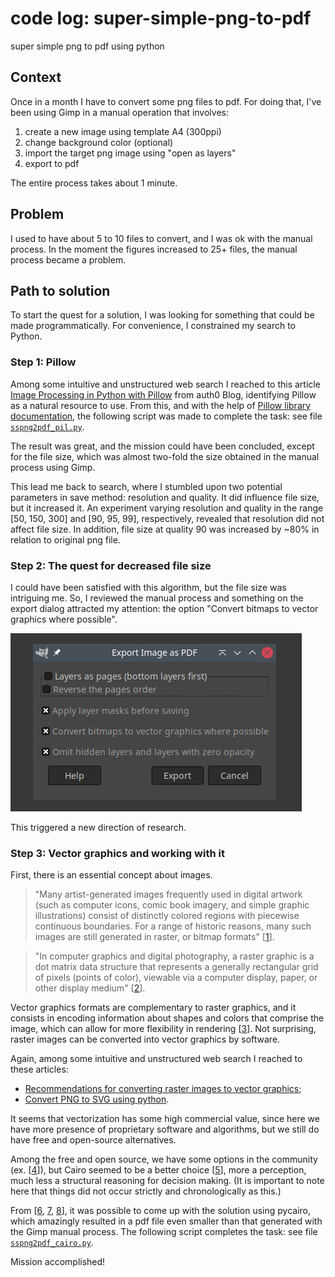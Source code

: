 # code log: super-simple-png-to-pdf
super simple png to pdf using python

## Context

Once in a month I have to convert some png files to pdf.
For doing that, I've been using Gimp in a manual operation that involves:

1. create a new image using template A4 (300ppi)
2. change background color (optional)
3. import the target png image using "open as layers"
4. export to pdf

The entire process takes about 1 minute.

## Problem

I used to have about 5 to 10 files to convert, and I was ok with the manual process.
In the moment the figures increased to 25+ files, the manual process became a problem.

## Path to solution

To start the quest for a solution, I was looking for something that could be made programmatically. For convenience, I constrained my search to Python.

### Step 1: Pillow

Among some intuitive and unstructured web search I reached to this article [Image Processing in Python with Pillow](https://auth0.com/blog/image-processing-in-python-with-pillow/) from auth0 Blog, identifying Pillow as a natural resource to use.
From this, and with the help of [Pillow library documentation](https://pillow.readthedocs.io/en/stable/reference/Image.html), the following script was made to complete the task: see file [`sspng2pdf_pil.py`](sspng2pdf_pil.py).

The result was great, and the mission could have been concluded, except for the file size, which was almost two-fold the size obtained in the manual process using Gimp.

This lead me back to search, where I stumbled upon two potential parameters in save method: resolution and quality. It did influence file size, but it increased it. An experiment varying resolution and quality in the range [50, 150, 300] and [90, 95, 99], respectively, revealed that resolution did not affect file size. In addition, file size at quality 90 was increased by \~80% in relation to original png file.

### Step 2: The quest for decreased file size

I could have been satisfied with this algorithm, but the file size was intriguing me. So, I reviewed the manual process and something on the export dialog attracted my attention: the option "Convert bitmaps to vector graphics where possible".

![Gimp export pdf options](gimp-export-pdf-options.png "Gimp export pdf options")

This triggered a new direction of research.

### Step 3: Vector graphics and working with it

First, there is an essential concept about images.

> "Many artist-generated images frequently used in digital artwork (such as computer icons, comic book imagery, and simple graphic illustrations) consist of distinctly colored regions with piecewise continuous boundaries.
> For a range of historic reasons, many such images are still generated in raster, or bitmap formats" [[1]].

> "In computer graphics and digital photography, a raster graphic is a dot matrix data structure that represents a generally rectangular grid of pixels (points of color), viewable via a computer display, paper, or other display medium" [[2]].

Vector graphics formats are complementary to raster graphics, and it consists in encoding information about shapes and colors that comprise the image, which can allow for more flexibility in rendering [[3]].
Not surprising, raster images can be converted into vector graphics by software.

Again, among some intuitive and unstructured web search I reached to these articles:
- [Recommendations for converting raster images to vector graphics](https://stackoverflow.com/questions/188680/recommendations-for-converting-raster-images-to-vector-graphics);
- [Convert PNG to SVG using python](https://stackoverflow.com/questions/31427903/convert-png-to-svg-using-python).

It seems that vectorization has some high commercial value, since here we have more presence of proprietary software and algorithms, but we still do have free and open-source alternatives.

Among the free and open source, we have some options in the community (ex. [[4]]), but Cairo seemed to be a better choice [[5]], more a perception, much less a structural reasoning for decision making. (It is important to note here that things did not occur strictly and chronologically as this.)

From [[6], [7], [8]], it was possible to come up with the solution using pycairo, which amazingly resulted in a pdf file even smaller than that generated with the Gimp manual process. The following script completes the task: see file [`sspng2pdf_cairo.py`](sspng2pdf_cairo.py).

Mission accomplished!


[1]: http://www.cs.ubc.ca/labs/imager/tr/2018/PerceptionDrivenVectorization/perception-driven-vectorization.pdf
[2]: https://en.wikipedia.org/wiki/Raster_graphics
[3]: https://en.wikipedia.org/wiki/Computer_graphics#Vector_graphics
[4]: https://github.com/IngJavierR/PngToSvg
[5]: https://en.wikipedia.org/wiki/Cairo_(graphics)
[6]: https://stackoverflow.com/questions/7099630/create-pdf-with-resized-png-images-using-pycairo-rescaling-surface-issue
[7]: https://stackoverflow.com/a/16810331
[8]: https://www.cairographics.org/cookbook/pythoncairopil/